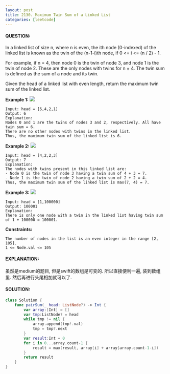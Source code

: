 ```yaml
---
layout: post
title: 2130. Maximum Twin Sum of a Linked List
categories: [leetcode]
---
```

#### QUESTION:
In a linked list of size n, where n is even, the ith node (0-indexed) of the linked list is known as the twin of the (n-1-i)th node, if 0 <= i <= (n / 2) - 1.

For example, if n = 4, then node 0 is the twin of node 3, and node 1 is the twin of node 2. These are the only nodes with twins for n = 4.
The twin sum is defined as the sum of a node and its twin.

Given the head of a linked list with even length, return the maximum twin sum of the linked list.

 

__Example 1:__
![](https://assets.leetcode.com/uploads/2021/12/03/eg1drawio.png)
```
Input: head = [5,4,2,1]
Output: 6
Explanation:
Nodes 0 and 1 are the twins of nodes 3 and 2, respectively. All have twin sum = 6.
There are no other nodes with twins in the linked list.
Thus, the maximum twin sum of the linked list is 6.
``` 
__Example 2:__
![](https://assets.leetcode.com/uploads/2021/12/03/eg2drawio.png)
```
Input: head = [4,2,2,3]
Output: 7
Explanation:
The nodes with twins present in this linked list are:
- Node 0 is the twin of node 3 having a twin sum of 4 + 3 = 7.
- Node 1 is the twin of node 2 having a twin sum of 2 + 2 = 4.
Thus, the maximum twin sum of the linked list is max(7, 4) = 7. 
```
__Example 3:__
![](https://assets.leetcode.com/uploads/2021/12/03/eg3drawio.png)
```
Input: head = [1,100000]
Output: 100001
Explanation:
There is only one node with a twin in the linked list having twin sum of 1 + 100000 = 100001.
 ```

__Constraints:__
```
The number of nodes in the list is an even integer in the range [2, 105].
1 <= Node.val <= 105
```
#### EXPLANATION:

虽然是medium的题目, 但是swift的数组是可变的. 所以直接便利一遍, 装到数组里. 然后再进行头尾相加就可以了. 

#### SOLUTION:
```swift
class Solution {
    func pairSum(_ head: ListNode?) -> Int {
        var array:[Int] = []
        var tmp:ListNode? = head
        while tmp != nil {
            array.append(tmp!.val)
            tmp = tmp?.next
        }
        var result:Int = 0
        for i in 0...array.count-1 {
            result = max(result, array[i] + array[array.count-1-i])
        }
        return result
    }
}
```
